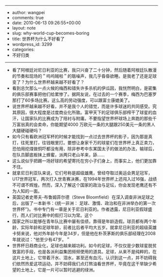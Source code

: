 - --
- author: wangpei
- comments: true
- date: 2010-06-13 09:26:55+00:00
- layout: note
- slug: why-world-cup-becomes-boring
- title: 世界杯为什么不好看了
- wordpress_id: 3299
- categories:
- 不好归类
- --
- 看了阿根廷对尼日利亚的比赛，我只兴奋了二十分钟，然后随着阿根廷队散漫的节奏和现场的＂呜呜贼啦＂的聒噪声，我几乎昏昏欲睡。是我老了还是足球变了？为什么世界杯越来越不好看了？
- 看到总欠那么一点火候的梅西和错失许多杀机的伊瓜因，我恍然明白，是密集的俱乐部赛事把他们给累惨了。据网友说，在过去的一个赛季，梅西为巴塞罗那打了60多场比赛。这么高的劳动强度，可以跟富士康媲美了。
- 说世界杯越来越不好看，并不是我个人的错觉，而是许多球迷的共同感受。究其原因，很大程度是过度商业化所致。富甲天下的足球俱乐部榨干了球星的血汗，让国家队的比赛成为了陪衬与附庸。不要指望世界杯球场上奔跑的那些千万富翁真的会卖命，你能期望4000 万欧元一条的大腿跟250美元一条的黑人大腿硬碰硬吗？
- 如今只有看欧洲冠军杯的时候才能找到一点过去世界杯的影子，因为那是真打，往死里打，往钱眼里打。要想让身家千万的球星们在世界杯上真正卖力，恐怕用挖煤做恫吓都没有用，除非参考中东某国太子的做法的办法，输球后，在队员脚底板抹上蜂蜜，派两只老山羊来，舔......
- 这么说似乎把踢一场好球的希望寄托在穷小子们身上，而事实上，他们更加靠不住。
- 就拿尼日利亚队来说，它们号称是超级雄鹰，曾经夺取过奥运会男足冠军，U17世界冠军，两次打入世青赛决赛，在1994年世界杯上还闯入过16强，战绩不可谓不辉煌。然而，深入了解这个国家的政治与足坛，你会发现老鹰还有不为人知的一面。
- 英国记者史蒂夫-布鲁姆菲尔德（Steve Bloomfield）在深入调查非洲足球之后，出版了一本新书：《统一非洲： 足球、激情、政治和在非洲举办的第一次世界杯”》。书中专门有一章是关于尼日利亚的。作者透露，尼日利亚假球盛行，而人们对比赛中的假打习以为常。这个
- 国家之所以能够在青年队比赛中屡有佳绩，靠得是年龄造假。球员都有两个年龄，实际年龄和足球年龄，前者比后者平均大五岁。就拿尼日利亚的超级英雄卡努来说，他对外年龄今年是34岁，但是他在朴茨茅斯的俱乐部经理在2008年就说过："他至少有47岁。＂
- 世界杯日趋商业化，足球也越来越功利。如今的足球，不仅仅是少数球星脱贫致富的手段，也是各派利益集团频频使用的道具。足球，从来不是纯粹的，在这片土地上，它带着汗水、泪水，甚至还有血污。认识到这一点，并不妨碍我们依然热爱这项运动，并不妨碍我们点灯熬油看世界杯，毕竟在这干旱缺少希望的土地上，它是一片可以暂时逃避的绿洲。
